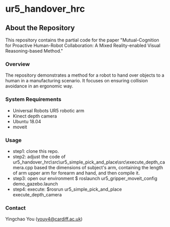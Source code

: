 # ur5_handover_hrc

## About the Repository
This repository contains the partial code for the paper "Mutual-Cognition for Proactive Human-Robot Collaboration: A Mixed Reality-enabled Visual Reasoning-based Method."

### Overview
The repository demonstrates a method for a robot to hand over objects to a human in a manufacturing scenario. It focuses on ensuring collision avoidance in an ergonomic way.

### System Requirements
- Universal Robots UR5 robotic arm
- Kinect depth camera
- Ubuntu 18.04
- moveit

### Usage
- step1: clone this repo.
- step2: adjust the code of ur5_handover_hrc\src\ur5_simple_pick_and_place\src\execute_depth_camera.cpp based the dimensions of subject's arm, containing the length of arm upper arm for forearm and hand, and then compile it.
- step3: open our environment $ roslaunch ur5_gripper_moveit_config demo_gazebo.launch
- step4: execute: $rosrun  ur5_simple_pick_and_place execute_depth_camera

### Contact
Yingchao You (youy4@cardiff.ac.uk)
